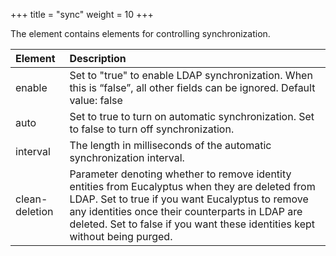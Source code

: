 +++
title = "sync"
weight = 10
+++

The element contains elements for controlling synchronization.

| Element | Description | 
|  :---- |  :---- | 
| enable | Set to "true" to enable LDAP synchronization. When this is “false”, all other fields can be ignored. Default value: false | 
| auto | Set to true to turn on automatic synchronization. Set to false to turn off synchronization. | 
| interval | The length in milliseconds of the automatic synchronization interval. | 
| clean-deletion | Parameter denoting whether to remove identity entities from Eucalyptus when they are deleted from LDAP. Set to true if you want Eucalyptus to remove any identities once their counterparts in LDAP are deleted. Set to false if you want these identities kept without being purged. | 


